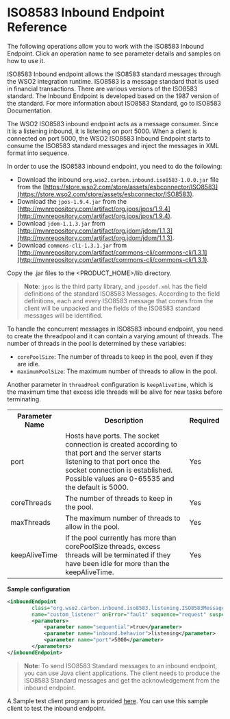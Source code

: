 # ISO8583 Inbound Endpoint Reference

The following operations allow you to work with the ISO8583 Inbound Endpoint. Click an operation name to see parameter details and samples on how to use it.

ISO8583 Inbound endpoint allows the ISO8583 standard messages through the WSO2 integration runtime. ISO8583 is a message standard that is used in financial transactions. There are various versions of the ISO8583 standard. The Inbound Endpoint is developed based on the 1987 version of the standard. For more information about ISO8583 Standard, go to ISO8583 Documentation.

The WSO2 ISO8583 inbound endpoint acts as a message consumer. Since it is a listening inbound, it is listening on port 5000. When a client is connected on port 5000, the WSO2 ISO8583 Inbound Endpoint starts to consume the ISO8583 standard messages and inject the messages in XML format into sequence.

In order to use the ISO8583 inbound endpoint, you need to do the following: 

- Download the inbound `org.wso2.carbon.inbound.iso8583-1.0.0.jar` file from the [https://store.wso2.com/store/assets/esbconnector/ISO8583](https://store.wso2.com/store/assets/esbconnector/ISO8583). 
- Download the `jpos-1.9.4.jar` from the [http://mvnrepository.com/artifact/org.jpos/jpos/1.9.4](http://mvnrepository.com/artifact/org.jpos/jpos/1.9.4). 
- Download `jdom-1.1.3.jar` from [http://mvnrepository.com/artifact/org.jdom/jdom/1.1.3](http://mvnrepository.com/artifact/org.jdom/jdom/1.1.3). 
- Download `commons-cli-1.3.1.jar` from [http://mvnrepository.com/artifact/commons-cli/commons-cli/1.3.1](http://mvnrepository.com/artifact/commons-cli/commons-cli/1.3.1). 

Copy the .jar files to the <PRODUCT_HOME>/lib directory.

> **Note**: `jpos` is the third party library, and `jposdef.xml` has the field definitions of the standard ISO8583 Messages. According to the field definitions, each and every ISO8583 message that  comes from the client will be unpacked and the fields of the ISO8583 standard messages will be identified.

To handle the concurrent messages in ISO8583 inbound endpoint, you need to create the threadpool and it can contain a varying amount of threads. The number of threads in the pool is determined by these variables:

- `corePoolSize`: The number of threads to keep in the pool, even if they are idle.
- `maximumPoolSize`: The maximum number of threads to allow in the pool.

Another parameter in `threadPool` configuration is `keepAliveTime`, which is the maximum time that excess idle threads will be alive for new tasks before terminating. 

<table>
    <tr>
        <th>Parameter Name</th>
        <th>Description</th>
        <th>Required</th>
    </tr>
    <tr>
        <td>port</td>
        <td>Hosts have ports. The socket connection is created according to that port and the server starts listening to that port once the socket connection is established. Possible values are 0-65535 and the default is 5000.</td>
        <td>Yes</td>
    </tr>
    <tr>
        <td>coreThreads</td>
        <td>The number of threads to keep in the pool.</td>
        <td>Yes</td>
    </tr>
    <tr>
        <td>maxThreads</td>
        <td>The maximum number of threads to allow in the pool.</td>
        <td>Yes</td>
    </tr>
    <tr>
        <td>keepAliveTime</td>
        <td>If the pool currently has more than corePoolSize threads, excess threads will be terminated if they have been idle for more than the keepAliveTime.</td>
        <td>Yes</td>
    </tr>
</table>

**Sample configuration**

```xml
<inboundEndpoint
        class="org.wso2.carbon.inbound.iso8583.listening.ISO8583MessageConsumer"
        name="custom_listener" onError="fault" sequence="request" suspend="false">
        <parameters>
            <parameter name="sequential">true</parameter>
            <parameter name="inbound.behavior">listening</parameter>
            <parameter name="port">5000</parameter>
        </parameters>
</inboundEndpoint>
```

> **Note**: To send ISO8583 Standard messages to an inbound endpoint, you can use Java client applications. The client needs to produce the ISO8583 Standard messages and get the acknowledgement from the inbound endpoint.

A Sample test client program is provided [here](https://github.com/wso2-docs/CONNECTORS/tree/master/ISO8583/ISO8583TestClient). You can use this sample client to test the inbound endpoint.